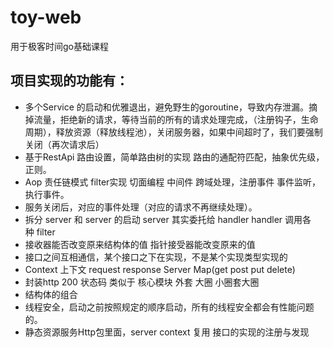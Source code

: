 # toy-web
用于极客时间go基础课程

## 项目实现的功能有：
- 多个Service 的启动和优雅退出，避免野生的goroutine，导致内存泄漏。摘掉流量，拒绝新的请求，等待当前的所有的请求处理完成，（注册钩子，生命周期），释放资源（释放线程池），关闭服务器，如果中间超时了，我们要强制关闭（再次请求后）
- 基于RestApi 路由设置，简单路由树的实现 路由的通配符匹配，抽象优先级，正则。
- Aop 责任链模式 filter实现 切面编程 中间件 跨域处理，注册事件 事件监听，执行事件。
- 服务关闭后，对应的事件处理（对应的请求不再继续处理）。 
- 拆分 server 和 server 的启动 server 其实委托给 handler handler 调用各种 filter
- 接收器能否改变原来结构体的值 指针接受器能改变原来的值
- 接口之间互相通信，某个接口之下在实现，不是某个实现类型实现的
- Context 上下文 request response Server Map(get post put delete)
- 封装http 200 状态码 类似于 核心模块 外套 大圈 小圈套大圈
- 结构体的组合
- 线程安全，启动之前按照规定的顺序启动，所有的线程安全都会有性能问题的。
- 静态资源服务Http包里面，server context 复用 接口的实现的注册与发现
